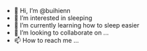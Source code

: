 - 👋 Hi, I’m @buihienn
- 👀 I’m interested in sleeping
- 🌱 I’m currently learning how to sleep easier
- 💞️ I’m looking to collaborate on ...
- 📫 How to reach me ...

<!---
buihienn/buihienn is a ✨ special ✨ repository because its `README.md` (this file) appears on your GitHub profile.
You can click the Preview link to take a look at your changes.
--->
